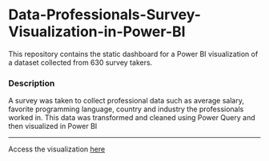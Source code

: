 # Data-Professionals-Survey-Visualization-in-Power-BI
This repository contains the static dashboard for a Power BI visualization of a dataset collected from 630 survey takers.

### Description
A survey was taken to collect professional data such as average salary, favorite programming language, country and industry the professionals worked in. This data was transformed and cleaned using Power Query and then visualized in Power BI

---
Access the visualization [here](https://github.com/mahimaparekh/Data-Professionals-Survey-Visualization-in-Power-BI/blob/main/Dashboard.png)
